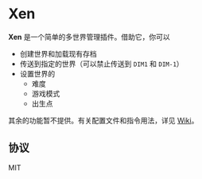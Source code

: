 # Xen

**Xen** 是一个简单的多世界管理插件。借助它，你可以

- 创建世界和加载现有存档
- 传送到指定的世界（可以禁止传送到 `DIM1` 和 `DIM-1`）
- 设置世界的
   - 难度
   - 游戏模式
   - 出生点
   
其余的功能暂不提供。有关配置文件和指令用法，详见 [Wiki](https://w.seatide.top/plugins/xen)。

## 协议

MIT

